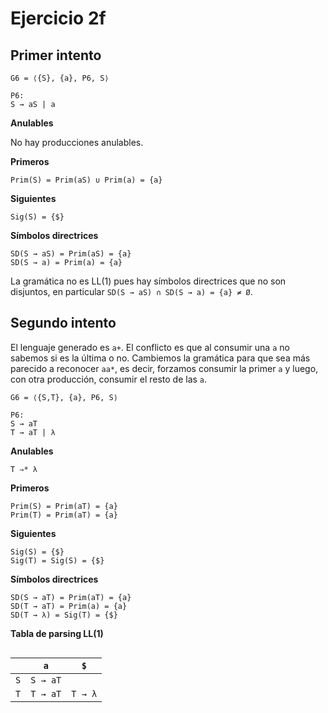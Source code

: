 # Ejercicio 2f

## Primer intento

```
G6 = ⟨{S}, {a}, P6, S⟩

P6:
S → aS | a
```

**Anulables**

No hay producciones anulables.

**Primeros**

```
Prim(S) = Prim(aS) ∪ Prim(a) = {a}
```

**Siguientes**

```
Sig(S) = {$}
```

**Símbolos directrices**

```
SD(S → aS) = Prim(aS) = {a}
SD(S → a) = Prim(a) = {a}
```

La gramática no es LL(1) pues hay símbolos directrices que no son disjuntos, en particular `SD(S → aS) ∩ SD(S → a) = {a} ≠ Ø`.

## Segundo intento

El lenguaje generado es `a+`. El conflicto es que al consumir una `a` no sabemos si es la última o no. Cambiemos la gramática para que sea más parecido a reconocer `aa*`, es decir, forzamos consumir la primer `a` y luego, con otra producción, consumir el resto de las `a`.

```
G6 = ⟨{S,T}, {a}, P6, S⟩

P6:
S → aT
T → aT | λ
```

**Anulables**

```
T ⇒* λ
```

**Primeros**

```
Prim(S) = Prim(aT) = {a}
Prim(T) = Prim(aT) = {a}
```

**Siguientes**

```
Sig(S) = {$}
Sig(T) = Sig(S) = {$}
```

**Símbolos directrices**

```
SD(S → aT) = Prim(aT) = {a}
SD(T → aT) = Prim(a) = {a}
SD(T → λ) = Sig(T) = {$}
```

**Tabla de parsing LL(1)**

<div style="overflow-x:scroll; white-space: nowrap;">

||`a`|`$`|
|-|-|-|
|`S`|`S → aT`||
|`T`|`T → aT`|`T → λ`|

</div>
